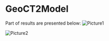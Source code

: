 # GeoCT2Model

Part of results are presented below:
![Picture1](https://github.com/Kyle-RuidongLI/OpenSource-GEO/Picture1.png)

![Picture2](https://github.com/Kyle-RuidongLI/OpenSource-GEO/Picture2.png)
